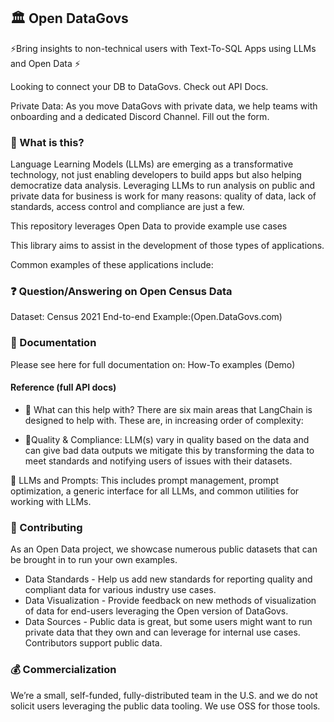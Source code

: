 ## 🏛️ Open DataGovs
⚡Bring insights to non-technical users with Text-To-SQL Apps using LLMs and Open Data ⚡

Looking to connect your DB to DataGovs. Check out API Docs. 

Private Data: As you move DataGovs with private data, we help teams with onboarding and a dedicated Discord Channel. Fill out the form. 
### 🤔 What is this?
Language Learning Models (LLMs) are emerging as a transformative technology, not just enabling developers to build apps but also helping democratize data analysis. Leveraging LLMs to run analysis on public and private data for business is work for many reasons: quality of data, lack of standards, access control and compliance are just a few.

This repository leverages Open Data to provide example use cases 

This library aims to assist in the development of those types of applications. 

Common examples of these applications include:

### ❓ Question/Answering on Open Census Data
Dataset: Census 2021 
End-to-end Example:(Open.DataGovs.com)

### 📖 Documentation
Please see here for full documentation on:
How-To examples (Demo)

#### Reference (full API docs)
- 🚀 What can this help with?
There are six main areas that LangChain is designed to help with. These are, in increasing order of complexity:

- 🔗Quality & Compliance:
LLM(s) vary in quality based on the data and can give bad data outputs we mitigate this by transforming the data to meet standards and notifying users of issues with their datasets. 

📃 LLMs and Prompts:
This includes prompt management, prompt optimization, a generic interface for all LLMs, and common utilities for working with LLMs.

### 💁 Contributing

As an Open Data project, we showcase numerous public datasets that can be brought in to run your own examples. 

- Data Standards - Help us add new standards for reporting quality and compliant data for various industry use cases. 
- Data Visualization - Provide feedback on new methods of visualization of data for end-users leveraging the Open version of DataGovs.
- Data Sources - Public data is great, but some users might want to run private data that they own and can leverage for internal use cases. Contributors support public data.

### 💰 Commercialization

We’re a small, self-funded, fully-distributed team in the U.S. and we do not solicit users leveraging the public data tooling. We use OSS for those tools. 





